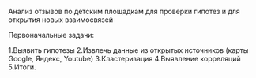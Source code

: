 Анализ отзывов по детским площадкам для проверки гипотез и для открытия новых взаимосвязей

Первоначальные задачи:

1.Выявить гипотезы
2.Извлечь данные из открытых источников (карты Google, Яндекс, Youtube)
3.Кластеризация 
4.Выявление корреляций
5.Итоги.
